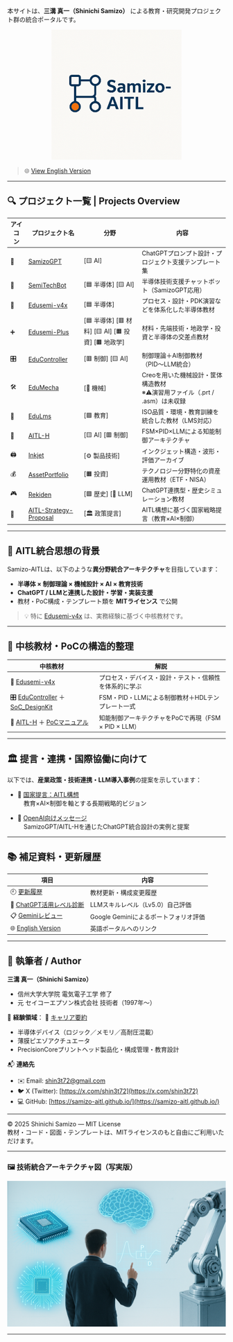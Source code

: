 本サイトは、**三溝 真一（Shinichi Samizo）** による教育・研究開発プロジェクト群の統合ポータルです。

<p align="center">
  <img src="https://raw.githubusercontent.com/Samizo-AITL/Samizo-AITL.github.io/main/images/A_vector-based_digital_graphic_logo_features_the_n.png" alt="Samizo-AITL Logo" width="300"/>
</p>

> 🌐 [View English Version](./en/index.md)

---

## 🔍 プロジェクト一覧 | Projects Overview

| アイコン | プロジェクト名 | 分野 | 内容 |
|---------|----------------|------|------|
| 🧠 | [SamizoGPT](https://samizo-aitl.github.io/SamizoGPT/) | [🟨 AI] | ChatGPTプロンプト設計・プロジェクト支援テンプレート集 |
| 📡 | [SemiTechBot](https://samizo-aitl.github.io/SamizoGPT_SemiTechBot/) | [🟦 半導体] [🟨 AI] | 半導体技術支援チャットボット（SamizoGPT応用） |
| 📘 | [Edusemi-v4x](https://samizo-aitl.github.io/Edusemi-v4x/) | [🟦 半導体] | プロセス・設計・PDK演習などを体系化した半導体教材 |
| ➕ | [Edusemi-Plus](https://samizo-aitl.github.io/Edusemi-Plus/) | [🟦 半導体] [🟥 材料] [🟨 AI] [🟧 投資] [🟫 地政学] | 材料・先端技術・地政学・投資と半導体の交差点教材 |
| 🎛️ | [EduController](https://samizo-aitl.github.io/EduController/) | [🟥 制御] [🟨 AI] | 制御理論＋AI制御教材（PID〜LLM統合） |
| 🛠️ | [EduMecha](https://samizo-aitl.github.io/EduMecha/) | [🔵 機械] | Creoを用いた機械設計・筐体構造教材<br>※⚠️演習用ファイル（.prt / .asm）は未収録 |
| 🧠 | [EduLms](https://samizo-aitl.github.io/EduLms/) | [🟩 教育] | ISO品質・環境・教育訓練を統合した教材（LMS対応） |
| 🤖 | [AITL-H](https://samizo-aitl.github.io/AITL-H/) | [🟨 AI] [🟥 制御] | FSM×PID×LLMによる知能制御アーキテクチャ |
| 🖨️ | [Inkjet](https://samizo-aitl.github.io/Inkjet/) | [⚙️ 製品技術] | インクジェット構造・波形・評価アーカイブ |
| 💰 | [AssetPortfolio](https://samizo-aitl.github.io/AssetPortfolio-StartGuide/) | [🟧 投資] | テクノロジー分野特化の資産運用教材（ETF・NISA） |
| 🎮 | [Rekiden](https://samizo-aitl.github.io/Rekiden/) | [🟪 歴史] [🧠 LLM] | ChatGPT連携型・歴史シミュレーション教材 |
| 🧩 | [AITL-Strategy-Proposal](https://samizo-aitl.github.io/AITL-Strategy-Proposal/) | [🏛️ 政策提言] | AITL構想に基づく国家戦略提言（教育×AI×制御） |

---

## 🧠 AITL統合思想の背景

Samizo-AITLは、以下のような**異分野統合アーキテクチャ**を目指しています：

- **半導体 × 制御理論 × 機械設計 × AI × 教育技術**
- **ChatGPT / LLMと連携した設計・学習・実装支援**
- 教材・PoC構成・テンプレート類を **MITライセンス** で公開

> 💡 特に [Edusemi-v4x](https://samizo-aitl.github.io/Edusemi-v4x/) は、実務経験に基づく中核教材です。

---

## 📘 中核教材・PoCの構造的整理

| 中核教材 | 解説 |
|----------|------|
| 📘 [Edusemi-v4x](https://samizo-aitl.github.io/Edusemi-v4x/) | プロセス・デバイス・設計・テスト・信頼性を体系的に学ぶ |
| 🎛️ [EduController](https://samizo-aitl.github.io/EduController/) ＋ [SoC_DesignKit](https://samizo-aitl.github.io/EduController/SoC_DesignKit_by_ChatGPT/) | FSM・PID・LLMによる制御教材＋HDLテンプレート一式 |
| 🤖 [AITL-H](https://samizo-aitl.github.io/AITL-H/) ＋ [PoCマニュアル](https://samizo-aitl.github.io/AITL-H/docs/) | 知能制御アーキテクチャをPoCで再現（FSM × PID × LLM） |

---

## 🏛️ 提言・連携・国際協働に向けて

以下では、**産業政策・技術連携・LLM導入事例**の提案を示しています：

- 🧩 [国家提言：AITL構想](https://samizo-aitl.github.io/AITL-Strategy-Proposal/)  
　教育×AI×制御を軸とする長期戦略的ビジョン

- 🤝 [OpenAI向けメッセージ](./about/openai-message.md)  
　SamizoGPT/AITL-Hを通じたChatGPT統合設計の実例と提案

---

## 📚 補足資料・更新履歴

| 項目 | 内容 |
|------|------|
| 🕘 [更新履歴](./about/update.md) | 教材更新・構成変更履歴 |
| 🧠 [ChatGPT活用レベル診断](./about/chatgpt-skill-eval.md) | LLMスキルレベル（Lv5.0）自己評価 |
| 📋 [Geminiレビュー](./about/gemini-review.md) | Google Geminiによるポートフォリオ評価 |
| 🌐 [English Version](./en/index.md) | 英語ポータルへのリンク |

---

## 👤 執筆者 / Author

**三溝 真一（Shinichi Samizo）**  
- 信州大学大学院 電気電子工学 修了  
- 元 セイコーエプソン株式会社 技術者（1997年〜）  

📌 **経験領域**：   📘 [キャリア要約](./about/career-summary.md)
- 半導体デバイス（ロジック／メモリ／高耐圧混載）  
- 薄膜ピエゾアクチュエータ  
- PrecisionCoreプリントヘッド製品化・構成管理・教育設計

📬 **連絡先**
- ✉️ Email: [shin3t72@gmail.com](mailto:shin3t72@gmail.com)  
- 🐦 X (Twitter): [https://x.com/shin3t72](https://x.com/shin3t72)  
- 💻 GitHub: [https://samizo-aitl.github.io/](https://samizo-aitl.github.io/)

---

© 2025 Shinichi Samizo — MIT License  
教材・コード・図面・テンプレートは、MITライセンスのもと自由にご利用いただけます。

---

### 🖼️ 技術統合アーキテクチャ図（写実版）

![技術統合アーキテクチャ](./images/technology_architecture_realistic_version.png)

---
